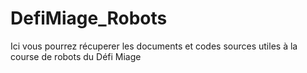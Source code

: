 # DefiMiage_Robots

Ici vous pourrez récuperer les documents et codes sources utiles à la course de robots du Défi Miage
